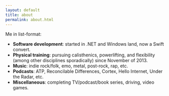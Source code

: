 ```yaml
---
layout: default
title: about
permalink: about.html
---
```


Me in list-format:
* **Software development**: started in .NET and Windows land, now a Swift convert.
* **Physical training**: pursuing calisthenics, powerlifting, and flexibility (among other disciplines sporadically) since November of 2013.
* **Music**: indie rock/folk, emo, metal, post-rock, rap, etc.
* **Podcasts**: ATP, Reconcilable Differences, Cortex, Hello Internet, Under the Radar, etc.
* **Miscellaneous**: completing TV/podcast/book series, driving, video games.